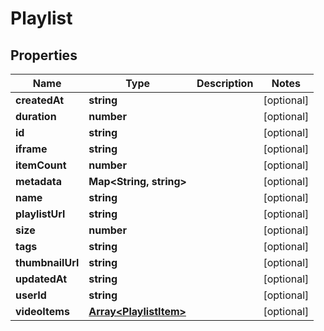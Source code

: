 
# Playlist

## Properties

Name | Type | Description | Notes
------------ | ------------- | ------------- | -------------
**createdAt** | **string** |  |  [optional]
**duration** | **number** |  |  [optional]
**id** | **string** |  |  [optional]
**iframe** | **string** |  |  [optional]
**itemCount** | **number** |  |  [optional]
**metadata** | **Map&lt;String, string&gt;** |  |  [optional]
**name** | **string** |  |  [optional]
**playlistUrl** | **string** |  |  [optional]
**size** | **number** |  |  [optional]
**tags** | **string** |  |  [optional]
**thumbnailUrl** | **string** |  |  [optional]
**updatedAt** | **string** |  |  [optional]
**userId** | **string** |  |  [optional]
**videoItems** | [**Array&lt;PlaylistItem&gt;**](PlaylistItem.md) |  |  [optional]



